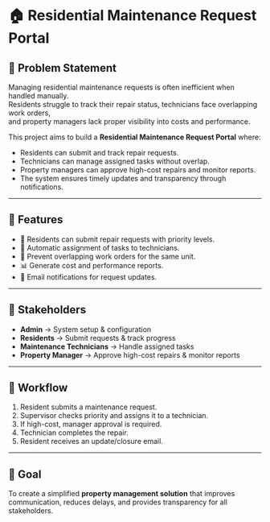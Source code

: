 # 🏠 Residential Maintenance Request Portal

## 📌 Problem Statement
Managing residential maintenance requests is often inefficient when handled manually.  
Residents struggle to track their repair status, technicians face overlapping work orders,  
and property managers lack proper visibility into costs and performance.

This project aims to build a **Residential Maintenance Request Portal** where:
- Residents can submit and track repair requests.
- Technicians can manage assigned tasks without overlap.
- Property managers can approve high-cost repairs and monitor reports.
- The system ensures timely updates and transparency through notifications.

---

## 🚀 Features
- 📝 Residents can submit repair requests with priority levels.
- 🔄 Automatic assignment of tasks to technicians.
- 🚫 Prevent overlapping work orders for the same unit.
- 📊 Generate cost and performance reports.
- 📧 Email notifications for request updates.

---

## 👥 Stakeholders
- **Admin** → System setup & configuration  
- **Residents** → Submit requests & track progress  
- **Maintenance Technicians** → Handle assigned tasks  
- **Property Manager** → Approve high-cost repairs & monitor reports  

---

## 🔄 Workflow
1. Resident submits a maintenance request.  
2. Supervisor checks priority and assigns it to a technician.  
3. If high-cost, manager approval is required.  
4. Technician completes the repair.  
5. Resident receives an update/closure email.  

---

## 🎯 Goal
To create a simplified **property management solution** that improves communication, reduces delays, and provides transparency for all stakeholders.  
 
